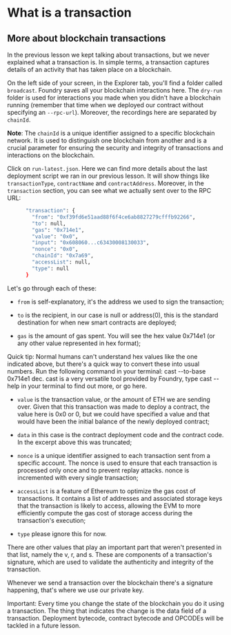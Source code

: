 # What is a transaction

## More about blockchain transactions

In the previous lesson we kept talking about transactions, but we never explained what a transaction is. In simple terms, a transaction captures details of an activity that has taken place on a blockchain.

On the left side of your screen, in the Explorer tab, you'll find a folder called `broadcast`. Foundry saves all your blockchain interactions here. The `dry-run` folder is used for interactions you made when you didn't have a blockchain running (remember that time when we deployed our contract without specifying an `--rpc-url`). Moreover, the recordings here are separated by `chainId`.

**Note**: The `chainId` is a unique identifier assigned to a specific blockchain network. It is used to distinguish one blockchain from another and is a crucial parameter for ensuring the security and integrity of transactions and interactions on the blockchain.

Click on `run-latest.json`.
Here we can find more details about the last deployment script we ran in our previous lesson. It will show things like `transactionType`, `contractName` and `contractAddress`. Moreover, in the `transaction` section, you can see what we actually sent over to the RPC URL:

```bash
      "transaction": {
        "from": "0xf39fd6e51aad88f6f4ce6ab8827279cfffb92266",
        "to": null,
        "gas": "0x714e1",
        "value": "0x0",
        "input": "0x608060...c63430008130033",
        "nonce": "0x0",
        "chainId": "0x7a69",
        "accessList": null,
        "type": null
      }
```

Let's go through each of these:

- `from` is self-explanatory, it's the address we used to sign the transaction;

- `to` is the recipient, in our case is null or address(0), this is the standard destination for when new smart contracts are deployed;

- `gas` is the amount of gas spent. You will see the hex value 0x714e1 (or any other value represented in hex format);

Quick tip: Normal humans can't understand hex values like the one indicated above, but there's a quick way to convert these into usual numbers. Run the following command in your terminal: cast --to-base 0x714e1 dec. cast is a very versatile tool provided by Foundry, type cast --help in your terminal to find out more, or go here.

- `value` is the transaction value, or the amount of ETH we are sending over. Given that this transaction was made to deploy a contract, the value here is 0x0 or 0, but we could have specified a value and that would have been the initial balance of the newly deployed contract;

- `data` in this case is the contract deployment code and the contract code. In the excerpt above this was truncated;

- `nonce` is a unique identifier assigned to each transaction sent from a specific account. The nonce is used to ensure that each transaction is processed only once and to prevent replay attacks. nonce is incremented with every single transaction;

- `accessList` is a feature of Ethereum to optimize the gas cost of transactions. It contains a list of addresses and associated storage keys that the transaction is likely to access, allowing the EVM to more efficiently compute the gas cost of storage access during the transaction's execution;

- `type` please ignore this for now.

There are other values that play an important part that weren't presented in that list, namely the v, r, and s. These are components of a transaction's signature, which are used to validate the authenticity and integrity of the transaction.

Whenever we send a transaction over the blockchain there's a signature happening, that's where we use our private key.

Important: Every time you change the state of the blockchain you do it using a transaction. The thing that indicates the change is the data field of a transaction. Deployment bytecode, contract bytecode and OPCODEs will be tackled in a future lesson.
